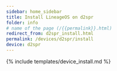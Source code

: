 ```yaml
---
sidebar: home_sidebar
title: Install LineageOS on d2spr
folder: info
# name of the page (/{{permalink}}.html)
redirect_from: d2spr_install.html
permalink: /devices/d2spr/install
device: d2spr
---
```

{% include templates/device_install.md %}
